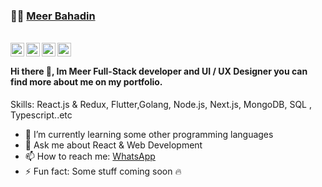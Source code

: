 ###  :man_technologist:  [Meer Bahadin](https://meeradev.vcercel.app/)

<br/>

<a href="https://www.facebook.com/meerbahadin.1/">
  <img align="left" alt="Meer's Facebook" width="22px" src="https://cdn1.iconfinder.com/data/icons/social-media-2285/512/Colored_Facebook3_svg-128.png" />
</a>

<a href="https://www.linkedin.com/in/meerbahadin/">
  <img align="left" alt="Meer's LinkdeIN" width="22px" src="https://cdn2.iconfinder.com/data/icons/social-media-2285/512/1_Linkedin_unofficial_colored_svg-128.png" />
</a>
<a href="https://www.instagram.com/meeradev__/">
  <img align="left" alt="Meer's Instagram" width="22px" src="https://cdn2.iconfinder.com/data/icons/social-media-2285/512/1_Instagram_colored_svg_1-128.png" />
</a>
<a href="https://www.meera.dev/">
  <img align="left" alt="Meer's Website" width="22px" src="https://cdn4.iconfinder.com/data/icons/buno-info-signs/32/__link_broken_chain-128.png" />
</a>

<br/>

#### Hi there 👋, Im Meer Full-Stack developer and UI / UX Designer you can find more about me on my portfolio.
 Skills: React.js & Redux, Flutter,Golang, Node.js, Next.js, MongoDB, SQL , Typescript..etc


- 🌱 I’m currently learning some other programming languages 
- 💬 Ask me about React & Web Development
- 📫 How to reach me: [WhatsApp](https://wa.me/+9647501315441)
- ⚡ Fun fact: Some stuff coming soon 🔥
